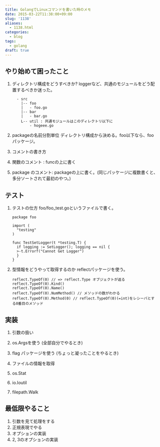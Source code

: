 ```yaml
---
title: GolangでLinuxコマンドを書いた時のメモ
date: 2015-03-22T11:38:00+09:00
slug: '1138'
aliases:
  - 1138.html
categories:
  - blog
tags:
  - golang
draft: true
---
```



## やり始めて困ったこと
1. ディレクトリ構成をどうすべきか?
  loggerなど、共通のモジュールをどう配置するべきか迷った。

      ```
        - src
          |-- foo
          |   - foo.go
          |-- bar
          |   - bar.go
          L-- util : 共通モジュールはこのディレクトリ以下に
              - hogeee.go
      ```

2. packageの名前分割単位
  ディレクトリ構成から決める。foo以下なら、fooパッケージ。

3. コメントの書き方
  1. 関数のコメント : funcの上に書く
  2. package のコメント: packageの上に書く。(同じパッケージに複数書くと、多分ソートされて最初のやつ。)

## テスト
1. テストの仕方
  foo/foo\_test.goというファイルで書く。

      ```
      package foo

      import (
        "testing"
      )

      func TestSetLogger(t *testing.T) {
        if logging := SetLogger(); logging == nil {
        >-t.Errorf("Cannot Get Logger")
        }
      }
      ```

1. 型情報をどうやって取得するのか
  reflectパッケージを使う。

      ```
      reflect.TypeOf(0) // => reflect.Type オブジェクトが返る
      reflect.TypeOf(0).Kind()
      reflect.TypeOf(0).Name()
      reflect.TypeOf(0).NumMethod() // メソッドの数がわかる
      reflect.TypeOf(0).Method(0) // reflect.TypeOf(0)(=int)をレシーバとする0番目のメソッド
      ```

## 実装
1. 引数の扱い

  1. os.Argsを使う (全部自分でやるとき)
  2. flag パッケージを使う (ちょっと凝ったことをやるとき)

2. ファイルの情報を取得
    
  1. os.Stat
  2. io.Ioutil
  3. filepath.Walk


## 最低限やること
1. 引数を見て処理をする
2. 正規表現でやる
3. オプションの実装
4. 2, 3のオプションの実装


